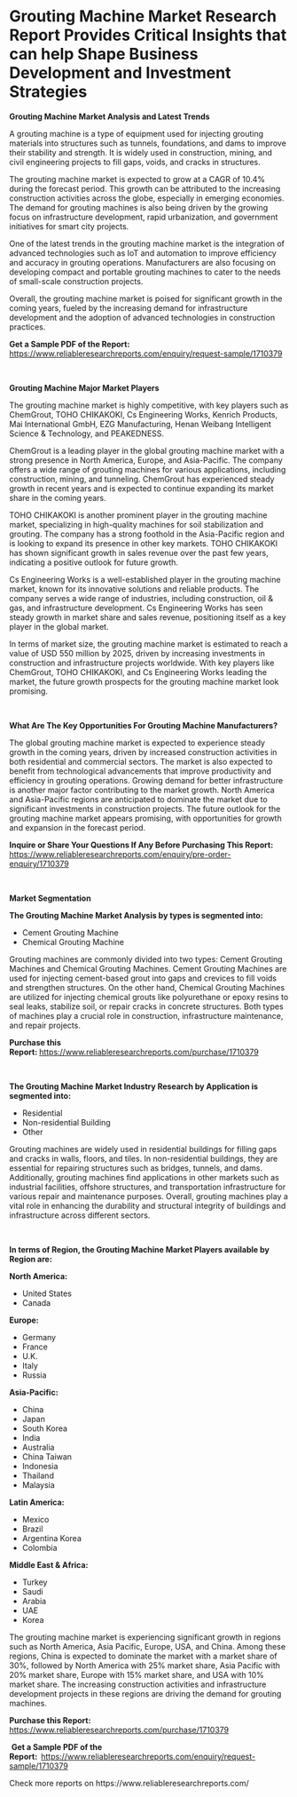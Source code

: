 <p><h1>Grouting Machine Market Research Report Provides Critical Insights that can help Shape Business Development and Investment Strategies</h1></p><p><strong>Grouting Machine Market Analysis and Latest Trends</strong></p>
<p><p>A grouting machine is a type of equipment used for injecting grouting materials into structures such as tunnels, foundations, and dams to improve their stability and strength. It is widely used in construction, mining, and civil engineering projects to fill gaps, voids, and cracks in structures.</p><p>The grouting machine market is expected to grow at a CAGR of 10.4% during the forecast period. This growth can be attributed to the increasing construction activities across the globe, especially in emerging economies. The demand for grouting machines is also being driven by the growing focus on infrastructure development, rapid urbanization, and government initiatives for smart city projects.</p><p>One of the latest trends in the grouting machine market is the integration of advanced technologies such as IoT and automation to improve efficiency and accuracy in grouting operations. Manufacturers are also focusing on developing compact and portable grouting machines to cater to the needs of small-scale construction projects.</p><p>Overall, the grouting machine market is poised for significant growth in the coming years, fueled by the increasing demand for infrastructure development and the adoption of advanced technologies in construction practices.</p></p>
<p><strong>Get a Sample PDF of the Report:&nbsp;</strong> <a href="https://www.reliableresearchreports.com/enquiry/request-sample/1710379">https://www.reliableresearchreports.com/enquiry/request-sample/1710379</a></p>
<p>&nbsp;</p>
<p><strong>Grouting Machine Major Market Players</strong></p>
<p><p>The grouting machine market is highly competitive, with key players such as ChemGrout, TOHO CHIKAKOKI, Cs Engineering Works, Kenrich Products, Mai International GmbH, EZG Manufacturing, Henan Weibang Intelligent Science & Technology, and PEAKEDNESS. </p><p>ChemGrout is a leading player in the global grouting machine market with a strong presence in North America, Europe, and Asia-Pacific. The company offers a wide range of grouting machines for various applications, including construction, mining, and tunneling. ChemGrout has experienced steady growth in recent years and is expected to continue expanding its market share in the coming years.</p><p>TOHO CHIKAKOKI is another prominent player in the grouting machine market, specializing in high-quality machines for soil stabilization and grouting. The company has a strong foothold in the Asia-Pacific region and is looking to expand its presence in other key markets. TOHO CHIKAKOKI has shown significant growth in sales revenue over the past few years, indicating a positive outlook for future growth.</p><p>Cs Engineering Works is a well-established player in the grouting machine market, known for its innovative solutions and reliable products. The company serves a wide range of industries, including construction, oil & gas, and infrastructure development. Cs Engineering Works has seen steady growth in market share and sales revenue, positioning itself as a key player in the global market.</p><p>In terms of market size, the grouting machine market is estimated to reach a value of USD 550 million by 2025, driven by increasing investments in construction and infrastructure projects worldwide. With key players like ChemGrout, TOHO CHIKAKOKI, and Cs Engineering Works leading the market, the future growth prospects for the grouting machine market look promising.</p></p>
<p>&nbsp;</p>
<p><strong>What Are The Key Opportunities For Grouting Machine Manufacturers?</strong></p>
<p><p>The global grouting machine market is expected to experience steady growth in the coming years, driven by increased construction activities in both residential and commercial sectors. The market is also expected to benefit from technological advancements that improve productivity and efficiency in grouting operations. Growing demand for better infrastructure is another major factor contributing to the market growth. North America and Asia-Pacific regions are anticipated to dominate the market due to significant investments in construction projects. The future outlook for the grouting machine market appears promising, with opportunities for growth and expansion in the forecast period.</p></p>
<p><strong>Inquire or Share Your Questions If Any Before Purchasing This Report:</strong> <a href="https://www.reliableresearchreports.com/enquiry/pre-order-enquiry/1710379">https://www.reliableresearchreports.com/enquiry/pre-order-enquiry/1710379</a></p>
<p>&nbsp;</p>
<p><strong>Market Segmentation</strong></p>
<p><strong>The Grouting Machine Market Analysis by types is segmented into:</strong></p>
<p><ul><li>Cement Grouting Machine</li><li>Chemical Grouting Machine</li></ul></p>
<p><p>Grouting machines are commonly divided into two types: Cement Grouting Machines and Chemical Grouting Machines. Cement Grouting Machines are used for injecting cement-based grout into gaps and crevices to fill voids and strengthen structures. On the other hand, Chemical Grouting Machines are utilized for injecting chemical grouts like polyurethane or epoxy resins to seal leaks, stabilize soil, or repair cracks in concrete structures. Both types of machines play a crucial role in construction, infrastructure maintenance, and repair projects.</p></p>
<p><strong>Purchase this Report:&nbsp;</strong><a href="https://www.reliableresearchreports.com/purchase/1710379">https://www.reliableresearchreports.com/purchase/1710379</a></p>
<p>&nbsp;</p>
<p><strong>The Grouting Machine Market Industry Research by Application is segmented into:</strong></p>
<p><ul><li>Residential</li><li>Non-residential Building</li><li>Other</li></ul></p>
<p><p>Grouting machines are widely used in residential buildings for filling gaps and cracks in walls, floors, and tiles. In non-residential buildings, they are essential for repairing structures such as bridges, tunnels, and dams. Additionally, grouting machines find applications in other markets such as industrial facilities, offshore structures, and transportation infrastructure for various repair and maintenance purposes. Overall, grouting machines play a vital role in enhancing the durability and structural integrity of buildings and infrastructure across different sectors.</p></p>
<p>&nbsp;</p>
<p><strong>In terms of Region, the Grouting Machine Market Players available by Region are:</strong></p>
<p>
    <p> <strong> North America: </strong>
        <ul>
            <li>United States</li>
            <li>Canada</li>
        </ul>
        </p> 
    <p> <strong> Europe: </strong>
        <ul>
            <li>Germany</li>
            <li>France</li>
            <li>U.K.</li>
            <li>Italy</li>
            <li>Russia</li>
        </ul>
        </p> 
    <p> <strong> Asia-Pacific: </strong>
        <ul>
            <li>China</li>
            <li>Japan</li>
            <li>South Korea</li>
            <li>India</li>
            <li>Australia</li>
            <li>China Taiwan</li>
            <li>Indonesia</li>
            <li>Thailand</li>
            <li>Malaysia</li>
        </ul>
        </p> 
    <p> <strong> Latin America: </strong>
        <ul>
            <li>Mexico</li>
            <li>Brazil</li>
            <li>Argentina Korea</li>
            <li>Colombia</li>
        </ul>
        </p> 
    <p> <strong> Middle East & Africa: </strong>
        <ul>
            <li>Turkey</li>
            <li>Saudi</li>
            <li>Arabia</li>
            <li>UAE</li>
            <li>Korea</li>
        </ul>
    </p>
    </p>
<p><p>The grouting machine market is experiencing significant growth in regions such as North America, Asia Pacific, Europe, USA, and China. Among these regions, China is expected to dominate the market with a market share of 30%, followed by North America with 25% market share, Asia Pacific with 20% market share, Europe with 15% market share, and USA with 10% market share. The increasing construction activities and infrastructure development projects in these regions are driving the demand for grouting machines.</p></p>
<p><strong>Purchase this Report: </strong><a href="https://www.reliableresearchreports.com/purchase/1710379">https://www.reliableresearchreports.com/purchase/1710379</a></p>
<p>&nbsp;<strong>Get a Sample PDF of the Report:&nbsp;&nbsp;</strong><a href="https://www.reliableresearchreports.com/enquiry/request-sample/1710379">https://www.reliableresearchreports.com/enquiry/request-sample/1710379</a></p>
<p><strong></strong></p>
<p>Check more reports on https://www.reliableresearchreports.com/</p>